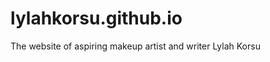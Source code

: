 lylahkorsu.github.io
====================

The website of aspiring makeup artist and writer Lylah Korsu
